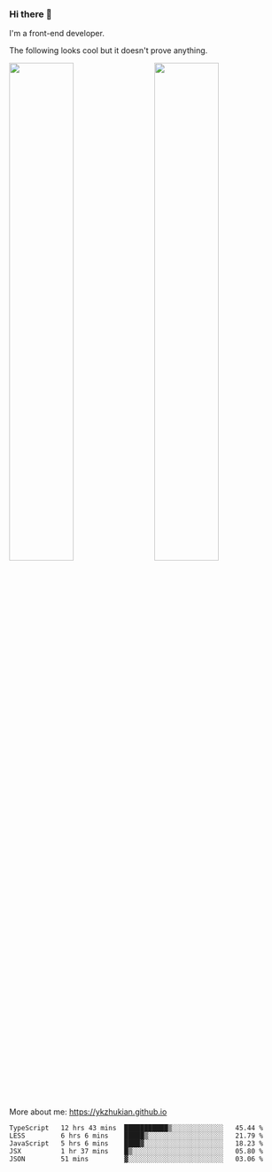 ### Hi there 👋

I'm a front-end developer.

The following looks cool but it doesn't prove anything.

[<img align="right" width="48%" src="https://github-readme-stats.vercel.app/api?username=ykzhukian&show_icons=true&theme=dracula">](https://github.com/anuraghazra/github-readme-stats)

[<img width="48%" src="https://github-readme-stats.vercel.app/api/top-langs/?username=ykzhukian&layout=compact&theme=dracula">](https://github.com/anuraghazra/github-readme-stats)

More about me: 
https://ykzhukian.github.io

<!--START_SECTION:waka-->
```text
TypeScript   12 hrs 43 mins  ███████████▒░░░░░░░░░░░░░   45.44 % 
LESS         6 hrs 6 mins    █████▒░░░░░░░░░░░░░░░░░░░   21.79 % 
JavaScript   5 hrs 6 mins    ████▓░░░░░░░░░░░░░░░░░░░░   18.23 % 
JSX          1 hr 37 mins    █▒░░░░░░░░░░░░░░░░░░░░░░░   05.80 % 
JSON         51 mins         ▓░░░░░░░░░░░░░░░░░░░░░░░░   03.06 % 
```
<!--END_SECTION:waka-->
